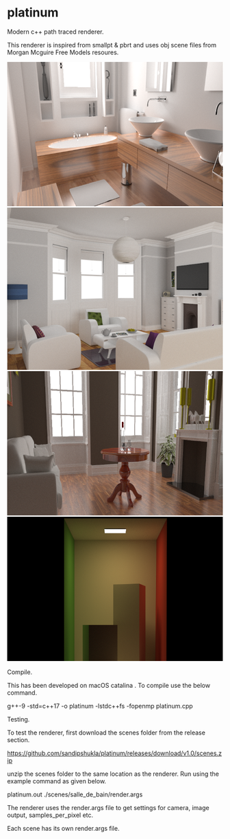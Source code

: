 # platinum
Modern c++ path traced renderer.

This renderer is inspired from smallpt & pbrt
and uses obj scene files from Morgan Mcguire Free Models resoures.

![salle_de_bain_8192spp](https://github.com/sandipshukla/platinum/blob/master/render_images/salle_de_bain_8192spp.png)
![living_room_1024spp](https://github.com/sandipshukla/platinum/blob/master/render_images/living_room_1024spp.png)
![fireplace_room_1024spp](https://github.com/sandipshukla/platinum/blob/master/render_images/fireplace_room_1024spp.png)
![cornell_box_original_1024spp](https://github.com/sandipshukla/platinum/blob/master/render_images/cornell_box_original_1024spp.png)

Compile.

This has been developed on macOS catalina . To compile use the below command.

g++-9 -std=c++17 -o platinum -lstdc++fs -fopenmp platinum.cpp

Testing.

To test the renderer, first download the scenes folder from the release section.

https://github.com/sandipshukla/platinum/releases/download/v1.0/scenes.zip

unzip the scenes folder to the same location as the renderer. Run using the example command as given below.

platinum.out ./scenes/salle_de_bain/render.args

The renderer uses the render.args file to get settings for camera, image output, samples_per_pixel etc.

Each scene has its own render.args file.

